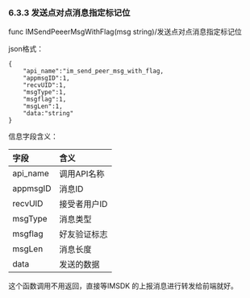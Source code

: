 ### 6.3.3 发送点对点消息指定标记位

func IMSendPeeerMsgWithFlag\(msg string\)/发送点对点消息指定标记位

json格式：

```
{
    "api_name":"im_send_peer_msg_with_flag,
    "appmsgID":1,
    "recvUID":1,
    "msgType":1,
    "msgflag":1,
    "msgLen":1,
    "data:"string"
}
```

信息字段含义：

| 字段 | 含义 |
| :--- | :--- |
| api\_name | 调用API名称 |
| appmsgID | 消息ID |
| recvUID | 接受者用户ID |
| msgType | 消息类型 |
| msgflag | 好友验证标志 |
| msgLen | 消息长度 |
| data | 发送的数据 |



这个函数调用不用返回，直接等IMSDK 的上报消息进行转发给前端就好。



